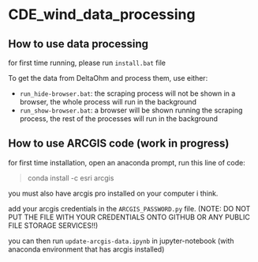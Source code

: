 # CDE_wind_data_processing

## How to use data processing

for first time running, please run `install.bat` file

To get the data from DeltaOhm and process them, use either:
 - `run_hide-browser.bat`: the scraping process will not be shown in a browser, the whole process will run in the background
 - `run_show-browser.bat`: a browser will be shown running the scraping process, the rest of the processes will run in the background


## How to use ARCGIS code (work in progress)

for first time installation, open an anaconda prompt, run this line of code:

> conda install -c esri arcgis

you must also have arcgis pro installed on your computer i think.

add your arcgis credentials in the `ARCGIS_PASSWORD.py` file. (NOTE: DO NOT PUT THE FILE WITH YOUR CREDENTIALS ONTO GITHUB OR ANY PUBLIC FILE STORAGE SERVICES!!)

you can then run `update-arcgis-data.ipynb` in jupyter-notebook (with anaconda environment that has arcgis installed)